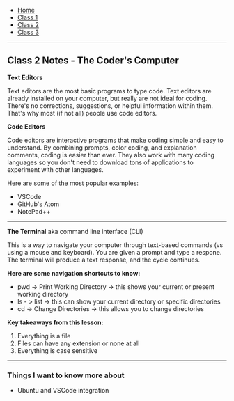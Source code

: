 - [Home](README.md)
- [Class 1](class1.md)
- [Class 2](class2.md)
- [Class 3](class3.md)

---

## Class 2 Notes - The Coder's Computer

**Text Editors**

Text editors are the most basic programs to type code. Text editors are already installed on your computer, but really are not ideal for coding. There's no corrections, suggestions, or helpful information within them. That's why most (if not all) people use code editors. 

**Code Editors**

Code editors are interactive programs that make coding simple and easy to understand. By combining prompts, color coding, and explanation comments, coding is easier than ever. They also work with many coding languages so you don't need to download tons of applications to experiment with other languages. 

Here are some of the most popular examples:
- VSCode
- GitHub's Atom
- NotePad++

---
**The Terminal** aka command line interface (CLI)

This is a way to navigate your computer through text-based commands (vs using a mouse and keyboard). You are given a prompt and type a respone. The terminal will produce a text response, and the cycle continues. 

**Here are some navigation shortcuts to know:**

* pwd -> Print Working Directory -> this shows your current or present working directory
* ls - > list -> this can show your current directory or specific directories 
* cd -> Change Directories -> this allows you to change directories

**Key takeaways from this lesson:**

1. Everything is a file
2. Files can have any extension or none at all
3. Everything is case sensitive

---

### Things I want to know more about

- Ubuntu and VSCode integration
